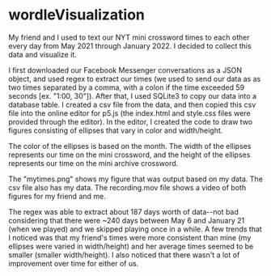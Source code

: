 # wordleVisualization
My friend and I used to text our NYT mini crossword times to each other every day from May 2021 through January 2022. I decided to collect this data and visualize it. 

I first downloaded our Facebook Messenger conversations as a JSON object, and used regex to extract our times (we used to send our data as as two times separated by a comma, with a colon if the time exceeded 59 seconds [ex. "1:00, 30"]). After that, I used SQLite3 to copy our data into a database table. I created a csv file from the data, and then copied this csv file into the online editor for p5.js (the index.html and style.css files were provided through the editor). In the editor, I created the code to draw two figures consisting of ellipses that vary in color and width/height. 

The color of the ellipses is based on the month. The width of the ellipses represents our time on the mini crossword, and the height of the ellipses represents our time on the mini archive crossword. 

The "mytimes.png" shows my figure that was output based on my data. The csv file also has my data. The recording.mov file shows a video of both figures for my friend and me.

The regex was able to extract about 187 days worth of data--not bad considering that there were ~240 days between May 6 and January 21 (when we played) and we skipped playing once in a while. A few trends that I noticed was that my friend's times were more consistent than mine (my ellipses were varied in width/height) and her average times seemed to be smaller (smaller width/height). I also noticed that there wasn't a lot of improvement over time for either of us.
